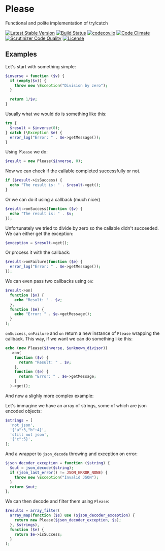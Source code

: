 # Please

Functional and polite implementation of try/catch

[![Latest Stable Version](https://poser.pugx.org/ganglio/please/v/stable)](https://packagist.org/packages/ganglio/Please)
[![Build Status](https://travis-ci.org/ganglio/Please.svg?branch=master)](https://travis-ci.org/ganglio/Please)
[![codecov.io](http://codecov.io/github/ganglio/Please/coverage.svg?branch=master)](http://codecov.io/github/ganglio/Please?branch=master)
[![Code Climate](https://codeclimate.com/github/ganglio/Please/badges/gpa.svg)](https://codeclimate.com/github/ganglio/Please)
[![Scrutinizer Code Quality](https://scrutinizer-ci.com/g/ganglio/Please/badges/quality-score.png?b=master)](https://scrutinizer-ci.com/g/ganglio/Please/?branch=master)
[![License](https://poser.pugx.org/ganglio/please/license)](https://packagist.org/packages/ganglio/Please)

## Examples

Let's start with something simple:

```PHP
$inverse = function ($v) {
  if (empty($v)) {
    throw new \Exception("Division by zero");
  }

  return 1/$v;
}
```

Usually what we would do is something like this:

```PHP
try {
  $result = $inverse(0);
} catch (\Exception $e) {
  error_log("Error: " . $e->getMessage());
}
```

Using `Please` we do:

```PHP
$result = new Please($inverse, 0);
```

Now we can check if the callable completed successfully or not.

```PHP
if ($result->isSuccess) {
  echo "The result is: " . $result->get();
}
```

Or we can do it using a callback (much nicer)

```PHP
$result->onSuccess(function ($v) {
  echo "The result is: " . $v;
});
```

Unfortunately we tried to divide by zero so the callable didn't succeeded. We can either get the exception:

```PHP
$exception = $result->get();
```

Or process it with the callback:

```PHP
$result->onFailure(function ($e) {
  error_log("Error: " . $e->getMessage());
});
```

We can even pass two callbacks using `on`:

```PHP
$result->on(
  function ($v) {
    echo "Result: " . $v;
  },
  function ($e) {
    echo "Error: " . $e->getMessage();
  }
);
```

`onSuccess`, `onFailure` and `on` return a new instance of `Please` wrapping the callback. This way, if we want we can do something like this:

```PHP
echo (new Please($inverse, $unknown_divisor))
  ->on(
    function ($v) {
      return "Result: " . $v;
    },
    function ($e) {
      return "Error: " . $e->getMessage;
    }
  )->get();
```

And now a slighly more complex example:

Let's immagine we have an array of strings, some of which are json encoded objects:

```PHP
$strings = [
  'not json',
  '{"a":3,"b":4}',
  'still not json',
  '{"c":5}',
];
```

And a wrapper to `json_decode` throwing and exception on error:

```PHP
$json_decoder_exception = function ($string) {
  $out = json_decode($string);
  if (json_last_error() != JSON_ERROR_NONE) {
    throw new \Exception("Invalid JSON");
  }
  return $out;
};
```

We can then decode and filter them using `Please`:

```PHP
$results = array_filter(
  array_map(function ($s) use ($json_decoder_exception) {
    return new Please($json_decoder_exception, $s);
  }, $strings),
  function ($e) {
    return $e->isSuccess;
  }
);
```